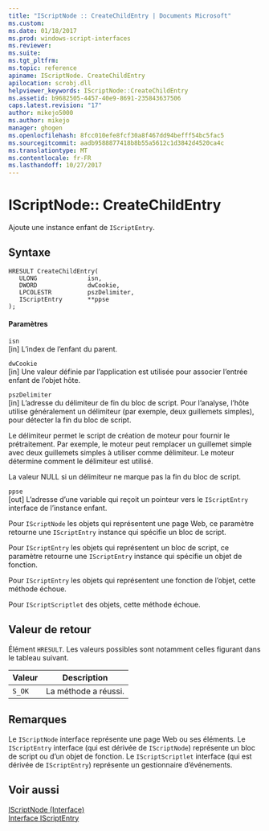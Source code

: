 ```yaml
---
title: "IScriptNode :: CreateChildEntry | Documents Microsoft"
ms.custom: 
ms.date: 01/18/2017
ms.prod: windows-script-interfaces
ms.reviewer: 
ms.suite: 
ms.tgt_pltfrm: 
ms.topic: reference
apiname: IScriptNode. CreateChildEntry
apilocation: scrobj.dll
helpviewer_keywords: IScriptNode::CreateChildEntry
ms.assetid: b9682505-4457-40e9-8691-235843637506
caps.latest.revision: "17"
author: mikejo5000
ms.author: mikejo
manager: ghogen
ms.openlocfilehash: 8fcc010efe8fcf30a8f467dd94befff54bc5fac5
ms.sourcegitcommit: aadb9588877418b8b55a5612c1d3842d4520ca4c
ms.translationtype: MT
ms.contentlocale: fr-FR
ms.lasthandoff: 10/27/2017
---
```

# <a name="iscriptnode-createchildentry"></a>IScriptNode:: CreateChildEntry
Ajoute une instance enfant de `IScriptEntry`.  
  
## <a name="syntax"></a>Syntaxe  
  
```  
HRESULT CreateChildEntry(  
   ULONG              isn,  
   DWORD              dwCookie,  
   LPCOLESTR          pszDelimiter,  
   IScriptEntry       **ppse  
);  
```  
  
#### <a name="parameters"></a>Paramètres  
 `isn`  
 [in] L’index de l’enfant du parent.  
  
 `dwCookie`  
 [in] Une valeur définie par l’application est utilisée pour associer l’entrée enfant de l’objet hôte.  
  
 `pszDelimiter`  
 [in] L’adresse du délimiteur de fin du bloc de script. Pour l’analyse, l’hôte utilise généralement un délimiteur (par exemple, deux guillemets simples), pour détecter la fin du bloc de script.  
  
 Le délimiteur permet le script de création de moteur pour fournir le prétraitement. Par exemple, le moteur peut remplacer un guillemet simple avec deux guillemets simples à utiliser comme délimiteur. Le moteur détermine comment le délimiteur est utilisé.  
  
 La valeur NULL si un délimiteur ne marque pas la fin du bloc de script.  
  
 `ppse`  
 [out] L’adresse d’une variable qui reçoit un pointeur vers le `IScriptEntry` interface de l’instance enfant.  
  
 Pour `IScriptNode` les objets qui représentent une page Web, ce paramètre retourne une `IScriptEntry` instance qui spécifie un bloc de script.  
  
 Pour `IScriptEntry` les objets qui représentent un bloc de script, ce paramètre retourne une `IScriptEntry` instance qui spécifie un objet de fonction.  
  
 Pour `IScriptEntry` les objets qui représentent une fonction de l’objet, cette méthode échoue.  
  
 Pour `IScriptScriptlet` des objets, cette méthode échoue.  
  
## <a name="return-value"></a>Valeur de retour  
 Élément `HRESULT`. Les valeurs possibles sont notamment celles figurant dans le tableau suivant.  
  
|Valeur|Description|  
|-----------|-----------------|  
|`S_OK`|La méthode a réussi.|  
  
## <a name="remarks"></a>Remarques  
 Le `IScriptNode` interface représente une page Web ou ses éléments. Le `IScriptEntry` interface (qui est dérivée de `IScriptNode`) représente un bloc de script ou d’un objet de fonction. Le `IScriptScriptlet` interface (qui est dérivée de `IScriptEntry`) représente un gestionnaire d’événements.  
  
## <a name="see-also"></a>Voir aussi  
 [IScriptNode (Interface)](../../winscript/reference/iscriptnode-interface.md)   
 [Interface IScriptEntry](../../winscript/reference/iscriptentry-interface.md)
